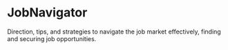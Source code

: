 # JobNavigator
Direction, tips, and strategies to navigate the job market effectively, finding and securing job opportunities.
